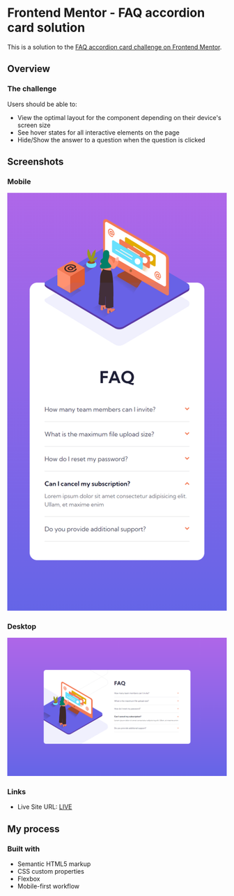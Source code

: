 # Frontend Mentor - FAQ accordion card solution

This is a solution to the [FAQ accordion card challenge on Frontend Mentor](https://www.frontendmentor.io/challenges/faq-accordion-card-XlyjD0Oam).

## Overview

### The challenge

Users should be able to:

- View the optimal layout for the component depending on their device's screen size
- See hover states for all interactive elements on the page
- Hide/Show the answer to a question when the question is clicked

## Screenshots

### Mobile

![](/assets/mobile-ss.png)

### Desktop

![](/assets/desktop-ss.png)

### Links

- Live Site URL: [LIVE](https://cscn-faq-accordion-card.netlify.app/)

## My process

### Built with

- Semantic HTML5 markup
- CSS custom properties
- Flexbox
- Mobile-first workflow
